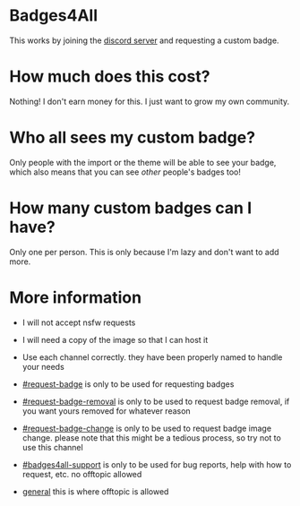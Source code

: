 # Badges4All
This works by joining the [discord server](https://discord.gg/hGNtQ8rMQb) and requesting a custom badge.

# How much does this cost?
Nothing! I don't earn money for this. I just want to grow my own community.

# Who all sees my custom badge?
Only people with the import or the theme will be able to see your badge, which also means that you can see *other* people's badges too!

# How many custom badges can I have?
Only one per person. This is only because I'm lazy and don't want to add more.

# More information
- I will not accept nsfw requests
- I will need a copy of the image so that I can host it


- Use each channel correctly. they have been properly named to handle your needs

- [#request-badge](https://discord.com/channels/950171326822363186/950196101229735936) is only to be used for requesting badges

- [#request-badge-removal](https://discord.com/channels/950171326822363186/950197601897181184) is only to be used to request badge removal, if you want yours removed for whatever reason

- [#request-badge-change](https://discord.com/channels/950171326822363186/950197637234188340) is only to be used to request badge image change. please note that this might be a tedious process, so try not to use this channel

- [#badges4all-support](https://discord.com/channels/950171326822363186/950197829324914749) is only to be used for bug reports, help with how to request, etc. no offtopic allowed

- [general](https://discord.com/channels/950171326822363186/950171326822363189) this is where offtopic is allowed

